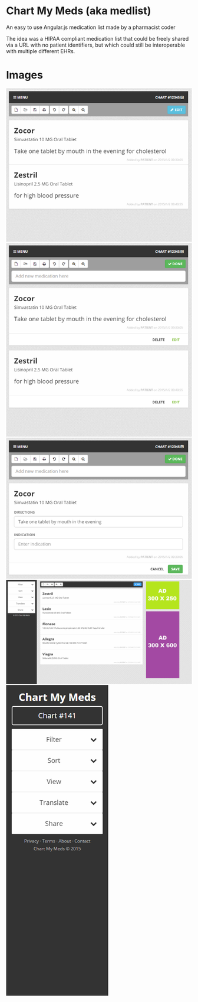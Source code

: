 # Chart My Meds (aka medlist)
An easy to use Angular.js medication list made by a pharmacist coder

The idea was a HIPAA compliant medication list that could be freely shared via a URL with no patient identifiers, but which could still be interoperable with multiple different EHRs.

# Images
![1](assets/capture1.png)
![1](assets/capture2.png)
![1](assets/capture3.png)
![1](assets/capture4.png)
![1](assets/capture5.png)
